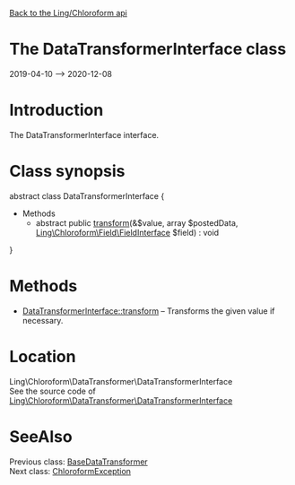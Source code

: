 [Back to the Ling/Chloroform api](https://github.com/lingtalfi/Chloroform/blob/master/doc/api/Ling/Chloroform.md)



The DataTransformerInterface class
================
2019-04-10 --> 2020-12-08






Introduction
============

The DataTransformerInterface interface.



Class synopsis
==============


abstract class <span class="pl-k">DataTransformerInterface</span>  {

- Methods
    - abstract public [transform](https://github.com/lingtalfi/Chloroform/blob/master/doc/api/Ling/Chloroform/DataTransformer/DataTransformerInterface/transform.md)(&$value, array $postedData, [Ling\Chloroform\Field\FieldInterface](https://github.com/lingtalfi/Chloroform/blob/master/doc/api/Ling/Chloroform/Field/FieldInterface.md) $field) : void

}






Methods
==============

- [DataTransformerInterface::transform](https://github.com/lingtalfi/Chloroform/blob/master/doc/api/Ling/Chloroform/DataTransformer/DataTransformerInterface/transform.md) &ndash; Transforms the given value if necessary.





Location
=============
Ling\Chloroform\DataTransformer\DataTransformerInterface<br>
See the source code of [Ling\Chloroform\DataTransformer\DataTransformerInterface](https://github.com/lingtalfi/Chloroform/blob/master/DataTransformer/DataTransformerInterface.php)



SeeAlso
==============
Previous class: [BaseDataTransformer](https://github.com/lingtalfi/Chloroform/blob/master/doc/api/Ling/Chloroform/DataTransformer/BaseDataTransformer.md)<br>Next class: [ChloroformException](https://github.com/lingtalfi/Chloroform/blob/master/doc/api/Ling/Chloroform/Exception/ChloroformException.md)<br>
